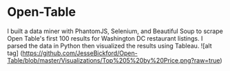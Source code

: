 # Open-Table

I built a data miner with PhantomJS, Selenium, and Beautiful Soup to scrape Open Table's first 100 results for Washington DC restaurant listings. I parsed the data in Python then visualized the results using Tableau. 
![alt tag] (https://github.com/JesseBickford/Open-Table/blob/master/Visualizations/Top%205%20by%20Price.png?raw=true)
